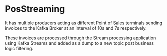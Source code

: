# PosStreaming

It has multiple producers acting as different Point of Sales terminals sending invoices to the Kafka Broker at an interval of 10s and 7s respectively. 

These invoices are processed through the Stream processing application using Kafka Streams and added as a dump to a new topic post business logic filtering.
